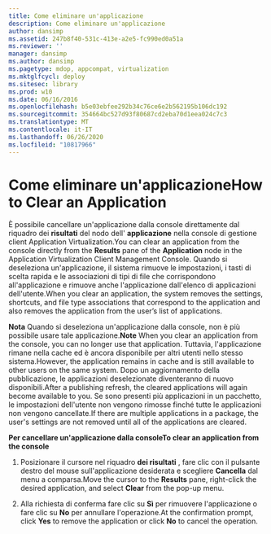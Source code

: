 ```yaml
---
title: Come eliminare un'applicazione
description: Come eliminare un'applicazione
author: dansimp
ms.assetid: 247b8f40-531c-413e-a2e5-fc990ed0a51a
ms.reviewer: ''
manager: dansimp
ms.author: dansimp
ms.pagetype: mdop, appcompat, virtualization
ms.mktglfcycl: deploy
ms.sitesec: library
ms.prod: w10
ms.date: 06/16/2016
ms.openlocfilehash: b5e03ebfee292b34c76ce6e2b562195b106dc192
ms.sourcegitcommit: 354664bc527d93f80687cd2eba70d1eea024c7c3
ms.translationtype: MT
ms.contentlocale: it-IT
ms.lasthandoff: 06/26/2020
ms.locfileid: "10817966"
---
```

# <span data-ttu-id="49863-103">Come eliminare un'applicazione</span><span class="sxs-lookup"><span data-stu-id="49863-103">How to Clear an Application</span></span>


<span data-ttu-id="49863-104">È possibile cancellare un'applicazione dalla console direttamente dal riquadro dei **risultati** del nodo dell' **applicazione** nella console di gestione client Application Virtualization.</span><span class="sxs-lookup"><span data-stu-id="49863-104">You can clear an application from the console directly from the **Results** pane of the **Application** node in the Application Virtualization Client Management Console.</span></span> <span data-ttu-id="49863-105">Quando si deseleziona un'applicazione, il sistema rimuove le impostazioni, i tasti di scelta rapida e le associazioni di tipi di file che corrispondono all'applicazione e rimuove anche l'applicazione dall'elenco di applicazioni dell'utente.</span><span class="sxs-lookup"><span data-stu-id="49863-105">When you clear an application, the system removes the settings, shortcuts, and file type associations that correspond to the application and also removes the application from the user’s list of applications.</span></span>

<span data-ttu-id="49863-106">**Nota**  Quando si deseleziona un'applicazione dalla console, non è più possibile usare tale applicazione.</span><span class="sxs-lookup"><span data-stu-id="49863-106">**Note** When you clear an application from the console, you can no longer use that application.</span></span> <span data-ttu-id="49863-107">Tuttavia, l'applicazione rimane nella cache ed è ancora disponibile per altri utenti nello stesso sistema.</span><span class="sxs-lookup"><span data-stu-id="49863-107">However, the application remains in cache and is still available to other users on the same system.</span></span> <span data-ttu-id="49863-108">Dopo un aggiornamento della pubblicazione, le applicazioni deselezionate diventeranno di nuovo disponibili.</span><span class="sxs-lookup"><span data-stu-id="49863-108">After a publishing refresh, the cleared applications will again become available to you.</span></span> <span data-ttu-id="49863-109">Se sono presenti più applicazioni in un pacchetto, le impostazioni dell'utente non vengono rimosse finché tutte le applicazioni non vengono cancellate.</span><span class="sxs-lookup"><span data-stu-id="49863-109">If there are multiple applications in a package, the user's settings are not removed until all of the applications are cleared.</span></span>

 

**<span data-ttu-id="49863-110">Per cancellare un'applicazione dalla console</span><span class="sxs-lookup"><span data-stu-id="49863-110">To clear an application from the console</span></span>**

1.  <span data-ttu-id="49863-111">Posizionare il cursore nel riquadro **dei risultati** , fare clic con il pulsante destro del mouse sull'applicazione desiderata e scegliere **Cancella** dal menu a comparsa.</span><span class="sxs-lookup"><span data-stu-id="49863-111">Move the cursor to the **Results** pane, right-click the desired application, and select **Clear** from the pop-up menu.</span></span>

2.  <span data-ttu-id="49863-112">Alla richiesta di conferma fare clic su **Sì** per rimuovere l'applicazione o fare clic su **No** per annullare l'operazione.</span><span class="sxs-lookup"><span data-stu-id="49863-112">At the confirmation prompt, click **Yes** to remove the application or click **No** to cancel the operation.</span></span>

 

 





